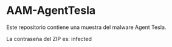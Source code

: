 # AAM-AgentTesla
Este repositorio contiene una muestra del malware Agent Tesla.

La contraseña del ZIP es: infected
